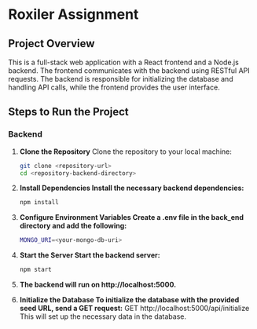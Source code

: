 # Roxiler Assignment

## Project Overview
This is a full-stack web application with a React frontend and a Node.js backend. The frontend communicates with the backend using RESTful API requests. The backend is responsible for initializing the database and handling API calls, while the frontend provides the user interface.

## Steps to Run the Project

### Backend

1. **Clone the Repository**
   Clone the repository to your local machine:
   ```bash
   git clone <repository-url>
   cd <repository-backend-directory>
   
2. **Install Dependencies Install the necessary backend dependencies:**
   ```bash
   npm install

3. **Configure Environment Variables Create a .env file in the back_end directory and add the following:**
   ```bash
   MONGO_URI=<your-mongo-db-uri>

3. **Start the Server Start the backend server:**
    ```bash
   npm start

3. **The backend will run on http://localhost:5000.**

3. **Initialize the Database To initialize the database with the provided seed URL, send a GET request:**
   GET http://localhost:5000/api/initialize
   This will set up the necessary data in the database.
